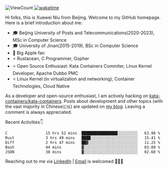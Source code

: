![ViewCount](https://views.whatilearened.today/views/github/<justxuewei>/<justxuewei>.svg) [![wakatime](https://wakatime.com/badge/user/018eae19-2c35-4919-be43-56bc26b446d9.svg)](https://wakatime.com/@018eae19-2c35-4919-be43-56bc26b446d9)

Hi folks, this is Xuewei Niu from Beijing. Welcome to my GitHub homepage. Here is a brief introduction about me:

- 🎓 Beijing University of Posts and Telecommunications(2020-2023), MSc in Computer Science
- 🎓 University of Jinan(2015-2019), BSc in Computer Science
- 📱 Big Apple fan
- ⭐️ Rustacean, C Programmer, Gopher
- ⭐️ Open Source Enthusiast: Kata Containers Commiter, Linux Kernel Developer, Apache Dubbo PMC
- ⭐ Linux Kernel (in virtualization and networking), Container Technologies, Cloud Native

As a developer and open-source enthusiast, I am actively hacking on [kata-containers/kata-containers](https://github.com/kata-containers/kata-containers). Posts about development and other topics (with the vast majority in Chinese🇨🇳) are updated on [my blog](https://nxw.name). Leaving a comment is always appreciated.

Recent Activities👇

<!--START_SECTION:waka-->

```txt
C                 15 hrs 52 mins  ████████████████░░░░░░░░░   63.98 %
Rust              3 hrs 49 mins   ████░░░░░░░░░░░░░░░░░░░░░   15.41 %
Diff              2 hrs 47 mins   ██▓░░░░░░░░░░░░░░░░░░░░░░   11.25 %
Bash              44 mins         ▓░░░░░░░░░░░░░░░░░░░░░░░░   03.00 %
JSON              38 mins         ▓░░░░░░░░░░░░░░░░░░░░░░░░   02.60 %
```

<!--END_SECTION:waka-->

Reaching out to me via [LinkedIn](https://www.linkedin.com/in/justxuewei) | [Email](mailto:justxuewei@apache.org) is welcomed 🤟🤟🤟

